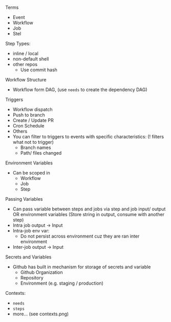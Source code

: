 Terms
- Event
- Workflow
- Job
- Stel

Step Types:
- inline / local
- non-default shell
- other repos
  - Use commit hash


Workflow Structure
- Workflow form DAG, (use `needs` to create the dependency DAG)

Triggers
- Workflow dispatch 
- Push to branch
- Create / Update PR
- Cron Schedule
- Others
- You can filter to triggers to events with specific characteristics: (! filters what not to trigger)
  - Branch names
  - Path/ files changed

Environment Variables
- Can be scoped in
  - Workflow
  - Job
  - Step

Passing Variables
- Can pass variable between steps and jobs via step and job input/ output OR environment variables (Store string in output, consume with another step)
- Intra job output -> Input
- Intra-job env var: 
  - Do not persist across environment cuz they are ran inter environment
- Inter-job output -> Input

Secrets and Variables
- Github has built in mechanism for storage of secrets and variable
  - Github Organization
  - Repository
  - Environment (e.g. staging / production)

Contexts:
- `needs`
- `steps`
- more... (see contexts.png)